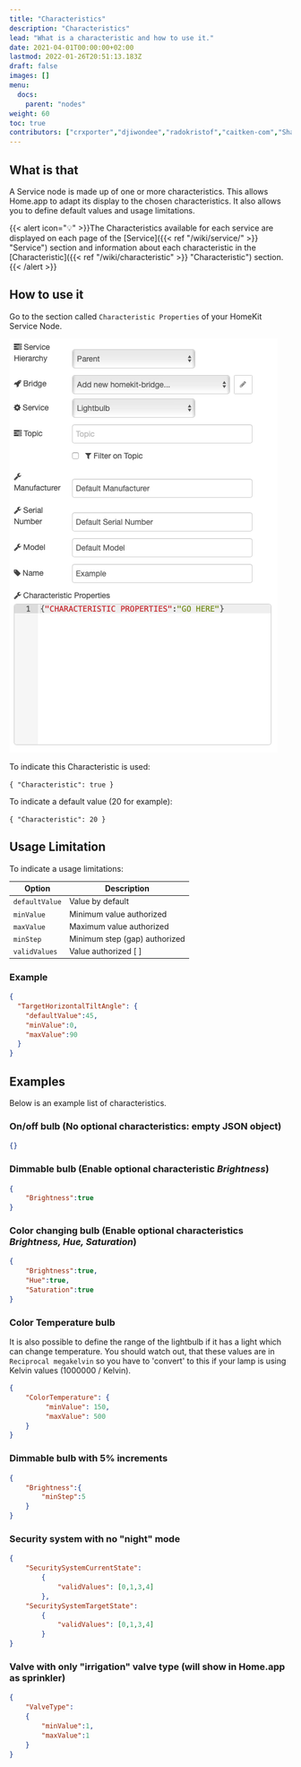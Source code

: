 ```yaml
---
title: "Characteristics"
description: "Characteristics"
lead: "What is a characteristic and how to use it."
date: 2021-04-01T00:00:00+02:00
lastmod: 2022-01-26T20:51:13.183Z
draft: false
images: []
menu:
  docs:
    parent: "nodes"
weight: 60
toc: true
contributors: ["crxporter","djiwondee","radokristof","caitken-com","Shaquu"]
---
```


## What is that

A Service node is made up of one or more characteristics. This allows Home.app to adapt its display to the chosen characteristics. It also allows you to define default values and usage limitations.

{{< alert icon="💡" >}}The Characteristics available for each service are displayed on each page of the [Service]({{< ref "/wiki/service/" >}} "Service") section and information about each characteristic in the [Characteristic]({{< ref "/wiki/characteristic" >}} "Characteristic") section.{{< /alert >}}

## How to use it

Go to the section called `Characteristic Properties` of your HomeKit Service Node.

![Characteristic Properties](characteristic_properties.png)

To indicate this Characteristic is used:

```{ "Characteristic": true }```

To indicate a default value (20 for example):

```{ "Characteristic": 20 }```

## Usage Limitation

To indicate a usage limitations:

| Option | Description |
|---|---|
| `defaultValue` | Value by default |
| `minValue` | Minimum value authorized |
| `maxValue` | Maximum value authorized |
| `minStep` | Minimum step (gap) authorized |
| `validValues` | Value authorized [ ] |

### Example

```json
{
  "TargetHorizontalTiltAngle": {
    "defaultValue":45,
    "minValue":0,
    "maxValue":90
  }
}
```

## Examples

Below is an example list of characteristics.

### On/off bulb (No optional characteristics: empty JSON object)

```json
{}
```

### Dimmable bulb (Enable optional characteristic _Brightness_)

```json
{
    "Brightness":true
}
```

### Color changing bulb (Enable optional characteristics _Brightness, Hue, Saturation_)

```json
{
    "Brightness":true,
    "Hue":true,
    "Saturation":true
}
```

### Color Temperature bulb

It is also possible to define the range of the lightbulb if it has a light which can change temperature.
You should watch out, that these values are in `Reciprocal megakelvin` so you have to 'convert' to this if your lamp is using Kelvin values (1000000 / Kelvin).

```json
{
    "ColorTemperature": {
         "minValue": 150,
         "maxValue": 500
    }
}
```

### Dimmable bulb with 5% increments

```json
{
    "Brightness":{
        "minStep":5
    }
}
```

### Security system with no "night" mode

```json
{
    "SecuritySystemCurrentState":
        {
            "validValues": [0,1,3,4]
        },
    "SecuritySystemTargetState":
        {
            "validValues": [0,1,3,4]
        }
}
```

### Valve with only "irrigation" valve type (will show in Home.app as sprinkler)

```json
{
    "ValveType":
    {
        "minValue":1,
        "maxValue":1
    }
}
```
